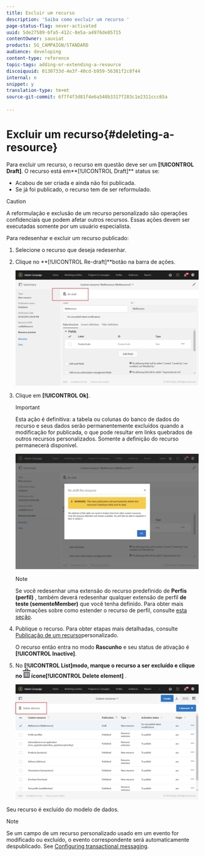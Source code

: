 ```yaml
---
title: Excluir um recurso
description: 'Saiba como excluir um recurso '
page-status-flag: never-activated
uuid: 5de27589-6fa5-412c-8e5a-a4976de05715
contentOwner: sauviat
products: SG_CAMPAIGN/STANDARD
audience: developing
content-type: reference
topic-tags: adding-or-extending-a-resource
discoiquuid: 0130733d-4e3f-40cd-b959-56381f2c8f44
internal: n
snippet: y
translation-type: tm+mt
source-git-commit: 6f7f4f3d81f4e6a540b3317f283c1e2311ccc65a

---
```



# Excluir um recurso{#deleting-a-resource}

Para excluir um recurso, o recurso em questão deve ser um **[!UICONTROL Draft]**. O recurso está em**[!UICONTROL Draft]** status se:

* Acabou de ser criada e ainda não foi publicada.
* Se já foi publicado, o recurso tem de ser reformulado.

>[!CAUTION]
>
>A reformulação e exclusão de um recurso personalizado são operações confidenciais que podem afetar outros recursos. Essas ações devem ser executadas somente por um usuário especialista.

Para redesenhar e excluir um recurso publicado:

1. Selecione o recurso que deseja redesenhar.
1. Clique no **[!UICONTROL Re-draft]**botão na barra de ações.

   ![](assets/schema_extension_uc26.png)

1. Clique em **[!UICONTROL Ok]**.

   >[!IMPORTANT]
   >
   >Esta ação é definitiva: a tabela ou colunas do banco de dados do recurso e seus dados serão permanentemente excluídos quando a modificação for publicada, o que pode resultar em links quebrados de outros recursos personalizados. Somente a definição do recurso permanecerá disponível.

   ![](assets/schema_extension_uc27.png)

   >[!NOTE]
   >
   >Se você redesenhar uma extensão do recurso predefinido de **Perfis (perfil)** , também deverá redesenhar qualquer extensão de perfil **de teste (sementeMember)** que você tenha definido. Para obter mais informações sobre como estender o recurso de perfil, consulte [esta seção](../../developing/using/extending-the-profile-resource-with-a-new-field.md).

1. Publique o recurso. Para obter etapas mais detalhadas, consulte [Publicação de um recurso](../../developing/using/updating-the-database-structure.md#publishing-a-custom-resource)personalizado.

   O recurso então entra no modo **Rascunho** e seu status de ativação é **[!UICONTROL Inactive]**.

1. No **[!UICONTROL List]**modo, marque o recurso a ser excluído e clique no![](assets/delete_darkgrey-24px.png)ícone**[!UICONTROL Delete element]** .

   ![](assets/schema_extension_uc28.png)

Seu recurso é excluído do modelo de dados.

>[!NOTE]
>
>Se um campo de um recurso personalizado usado em um evento for modificado ou excluído, o evento correspondente será automaticamente despublicado. See [Configuring transactional messaging](../../administration/using/configuring-transactional-messaging.md).

